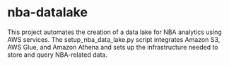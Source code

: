 # nba-datalake
This project automates the creation of a data lake for NBA analytics using AWS services. The setup_nba_data_lake.py script integrates Amazon S3, AWS Glue, and Amazon Athena and sets up the infrastructure needed to store and query NBA-related data.

